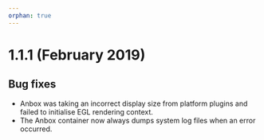 ```yaml
---
orphan: true
---
```

# 1.1.1 (February 2019)

## Bug fixes

* Anbox was taking an incorrect display size from platform plugins and failed to initialise EGL rendering context.
* The Anbox container now always dumps system log files when an error occurred.